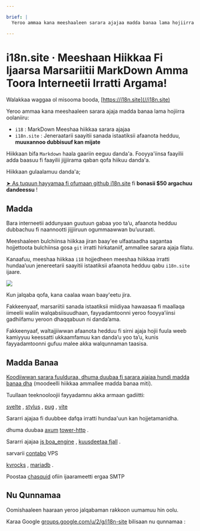 ```yaml
---

brief: |
  Yeroo ammaa kana meeshaaleen sarara ajajaa madda banaa lama hojiirra oolaniiru: i18 (meeshaa hiikkaa sarara ajaja MarkDown) fi i18n.site (jenereetara saayitii sanada istaatikii afaanota hedduu) .

---
```



# i18n.site · Meeshaan Hiikkaa Fi Ijaarsa Marsariitii MarkDown Amma Toora Interneetii Irratti Argama!

Walakkaa waggaa ol misooma booda, [https://i18n.site](//i18n.site)

Yeroo ammaa kana meeshaaleen sarara ajaja madda banaa lama hojiirra oolaniiru:

* `i18` : MarkDown Meeshaa hiikkaa sarara ajajaa
* `i18n.site` : Jeneraatarii saayitii sanada istaatiksii afaanota hedduu, **muuxannoo dubbisuuf kan mijate**

Hiikkaan bifa `Markdown` haala gaariin eeguu danda'a. Fooyya'iinsa faayilii adda baasuu fi faayilii jijjiirama qaban qofa hiikuu danda'a.

Hiikkaan gulaalamuu danda'a;

[➤ As tuquun hayyamaa fi ofumaan github i18n.site](https://github.com/login/oauth/authorize?client_id=Ov23liuGAmK0plc9FgB3&amp;scope=user:email,user:follow,public_repo) fi **bonasii $50 argachuu dandeessu** !

## Madda

Bara interneetii addunyaan guutuun gabaa yoo ta’u, afaanota hedduu dubbachuu fi naannootti jijjiiruun ogummaawwan bu’uuraati.

Meeshaaleen bulchiinsa hiikkaa jiran baay'ee ulfaataadha sagantaa hojjettoota bulchiinsa gosa `git` irratti hirkataniif, ammallee sarara ajaja filatu.

Kanaafuu, meeshaa hiikkaa `i18` hojjedheen meeshaa hiikkaa irratti hundaa’uun jenereetarii saayitii istaatiksii afaanota hedduu qabu `i18n.site` ijaare.

![](https://p.3ti.site/1723777556.avif)

Kun jalqaba qofa, kana caalaa waan baay'eetu jira.

Fakkeenyaaf, marsariitii sanada istaatiksii miidiyaa hawaasaa fi maallaqa iimeelii waliin walqabsiisuudhaan, fayyadamtoonni yeroo fooyya’iinsi gadhiifamu yeroon dhaqqabuun ni danda’ama.

Fakkeenyaaf, waltajjiiwwan afaanota hedduu fi sirni ajaja hojii fuula weeb kamiyyuu keessatti ukkaamfamuu kan danda’u yoo ta’u, kunis fayyadamtoonni gufuu malee akka walqunnaman taasisa.

## Madda Banaa

[Koodiiwwan sarara fuulduraa, dhuma duubaa fi sarara ajajaa hundi madda banaa dha](https://i18n.site/i18n.site/c/src) (moodeelli hiikkaa ammallee madda banaa miti).

Tuullaan teeknooloojii fayyadamnu akka armaan gadiitti:

[svelte](https://svelte.dev) , [stylus](https://stylus-lang.com) , [pug](https://github.com/pugjs/pug) , [vite](https://github.com/vitejs/vite)

Sararri ajajaa fi duubbee dafqa irratti hundaa'uun kan hojjetamanidha.

dhuma duubaa [axum](https://github.com/tokio-rs/axum) [tower-http](https://github.com/tower-rs/tower-http/releases) .

Sararri ajajaa [js boa_engine](https://docs.rs/boa_engine) , [kuusdeetaa fjall](https://github.com/fjall-rs/fjall) .

sarvarii [contabo](https://my.contabo.com) VPS

[kvrocks](https://kvrocks.apache.org) , [mariadb](https://mariadb.org) .

Poostaa [chasquid](https://github.com/albertito/chasquid) ofiin ijaarameetti ergaa SMTP

## Nu Qunnamaa

Oomishaaleen haaraan yeroo jalqabaman rakkoon uumamuu hin oolu.

Karaa Google [groups.google.com/u/2/g/i18n-site](https://groups.google.com/u/2/g/i18n-site) bilisaan nu qunnamaa :